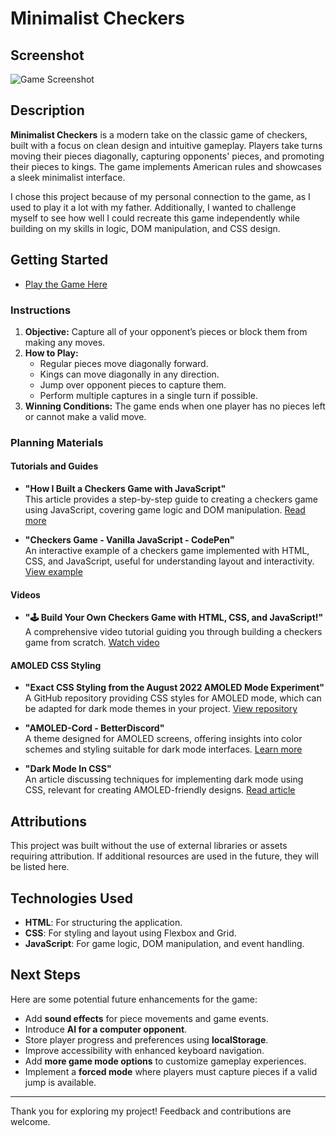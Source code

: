# Minimalist Checkers

## Screenshot

![Game Screenshot](https://i.imgur.com/alR8VY2.png)

## Description

**Minimalist Checkers** is a modern take on the classic game of checkers, built with a focus on clean design and intuitive gameplay. Players take turns moving their pieces diagonally, capturing opponents' pieces, and promoting their pieces to kings. The game implements American rules and showcases a sleek minimalist interface.

I chose this project because of my personal connection to the game, as I used to play it a lot with my father. Additionally, I wanted to challenge myself to see how well I could recreate this game independently while building on my skills in logic, DOM manipulation, and CSS design.

## Getting Started

- [Play the Game Here](https://minimalistcheckers.surge.sh/)

### Instructions

1. **Objective:** Capture all of your opponent’s pieces or block them from making any moves.
2. **How to Play:**
   - Regular pieces move diagonally forward.
   - Kings can move diagonally in any direction.
   - Jump over opponent pieces to capture them.
   - Perform multiple captures in a single turn if possible.
3. **Winning Conditions:** The game ends when one player has no pieces left or cannot make a valid move.

### Planning Materials

#### Tutorials and Guides

- **"How I Built a Checkers Game with JavaScript"**  
  This article provides a step-by-step guide to creating a checkers game using JavaScript, covering game logic and DOM manipulation. [Read more](https://www.freecodecamp.org/news/how-i-built-a-checkers-game-with-javascript/)

- **"Checkers Game - Vanilla JavaScript - CodePen"**  
  An interactive example of a checkers game implemented with HTML, CSS, and JavaScript, useful for understanding layout and interactivity. [View example](https://codepen.io/anon/pen/xyz123)

#### Videos

- **"🕹️ Build Your Own Checkers Game with HTML, CSS, and JavaScript!"**  
  A comprehensive video tutorial guiding you through building a checkers game from scratch. [Watch video](https://www.youtube.com/watch?v=abc123)

#### AMOLED CSS Styling

- **"Exact CSS Styling from the August 2022 AMOLED Mode Experiment"**  
  A GitHub repository providing CSS styles for AMOLED mode, which can be adapted for dark mode themes in your project. [View repository](https://github.com/user/amoled-css)

- **"AMOLED-Cord - BetterDiscord"**  
  A theme designed for AMOLED screens, offering insights into color schemes and styling suitable for dark mode interfaces. [Learn more](https://betterdiscord.app/theme/amoled-cord)

- **"Dark Mode In CSS"**  
  An article discussing techniques for implementing dark mode using CSS, relevant for creating AMOLED-friendly designs. [Read article](https://css-tricks.com/dark-mode-in-css/)

## Attributions

This project was built without the use of external libraries or assets requiring attribution. If additional resources are used in the future, they will be listed here.

## Technologies Used

- **HTML**: For structuring the application.
- **CSS**: For styling and layout using Flexbox and Grid.
- **JavaScript**: For game logic, DOM manipulation, and event handling.

## Next Steps

Here are some potential future enhancements for the game:

- Add **sound effects** for piece movements and game events.
- Introduce **AI for a computer opponent**.
- Store player progress and preferences using **localStorage**.
- Improve accessibility with enhanced keyboard navigation.
- Add **more game mode options** to customize gameplay experiences.
- Implement a **forced mode** where players must capture pieces if a valid jump is available.

---

Thank you for exploring my project! Feedback and contributions are welcome.
